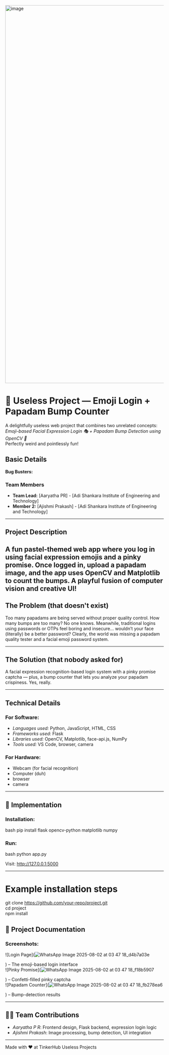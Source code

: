 <img width="3188" height="1202" alt="image" src="https://github.com/user-attachments/assets/e996b26d-f0ab-4a7f-ad5f-ed8dcae29228" />

# 🤪 Useless Project — Emoji Login + Papadam Bump Counter

A delightfully useless web project that combines two unrelated concepts:  
*Emoji-based Facial Expression Login 🎭 + Papadam Bump Detection using OpenCV 🍘*  
Perfectly weird and pointlessly fun!


## Basic Details  
**Bug Busters:** 

### Team Members  
- **Team Lead:** [Aaryatha PR] - [Adi Shankara Institute of Engineering and Technology]  
- **Member 2:** [Ajishmi Prakash] - [Adi Shankara Institute of Engineering and Technology]   

---

## Project Description  
A fun pastel-themed web app where you log in using facial expression emojis and a pinky promise. Once logged in, upload a papadam image, and the app uses OpenCV and Matplotlib to count the bumps. A playful fusion of computer vision and creative UI! 
---

## The Problem (that doesn't exist)  
Too many papadams are being served without proper quality control. How many bumps are too many? No one knows. Meanwhile, traditional logins using passwords or OTPs feel boring and insecure… wouldn’t your face (literally) be a better password? Clearly, the world was missing a papadam quality tester and a facial emoji password system.

---

## The Solution (that nobody asked for)  
A facial expression recognition-based login system with a pinky promise captcha — plus, a bump counter that lets you analyze your papadam crispiness. Yes, really.
  
---

## Technical Details  

 
### For Software:
- *Languages used:* Python, JavaScript, HTML, CSS  
- *Frameworks used:* Flask  
- *Libraries used:* OpenCV, Matplotlib, face-api.js, NumPy  
- *Tools used:* VS Code, browser, camera

### For Hardware:
- Webcam (for facial recognition)  
- Computer (duh)
- browser
- camera  

---

## 🚀 Implementation

### Installation:
bash
pip install flask opencv-python matplotlib numpy


### Run:
bash
python app.py

Visit: http://127.0.0.1:5000

--- 

# Example installation steps
git clone https://github.com/your-repo/project.git  
cd project  
npm install

## 📸 Project Documentation

### Screenshots:

![Login Page](![WhatsApp Image 2025-08-02 at 03 47 18_d4b7a03e](https://github.com/user-attachments/assets/e58cbbf5-03bb-4e65-b339-16beedacd04e)

) – The emoji-based login interface  
![Pinky Promise](![WhatsApp Image 2025-08-02 at 03 47 18_f18b5907](https://github.com/user-attachments/assets/c3a6e29c-9409-4308-9f7f-66c0b985e3a9)

) – Confetti-filled pinky captcha  
![Papadam Counter](![WhatsApp Image 2025-08-02 at 03 47 18_fb278ea6](https://github.com/user-attachments/assets/2c878854-3a48-43de-94ee-79ba300c848d)

) – Bump-detection results

---

## 👩‍💻 Team Contributions

- *Aaryatha P R*: Frontend design, Flask backend, expression login logic  
- *Ajishmi Prakash*: Image processing, bump detection, UI integration

---

Made with ❤ at TinkerHub Useless Projects
